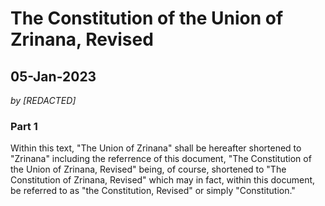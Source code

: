 # The Constitution of the Union of Zrinana, Revised
## 05-Jan-2023

*by [REDACTED]*

### Part 1
Within this text, "The Union of Zrinana" shall be hereafter shortened to "Zrinana"
including the referrence of this document, "The Constitution of the Union of Zrinana, 
Revised" being, of course, shortened to "The Constitution of Zrinana, Revised" which
may in fact, within this document, be referred to as "the Constitution, Revised" or
simply "Constitution."

 
